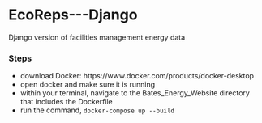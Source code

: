 # EcoReps---Django
Django version of facilities management energy data
<h3>Steps</h3>
<ul>
    <li>download Docker: <a>https://www.docker.com/products/docker-desktop</a></li>
    <li>open docker and make sure it is running</li>
    <li>within your terminal, navigate to the Bates_Energy_Website directory that includes the Dockerfile </li>
    <li>run the command, <code>docker-compose up --build</code></li>
</ul>